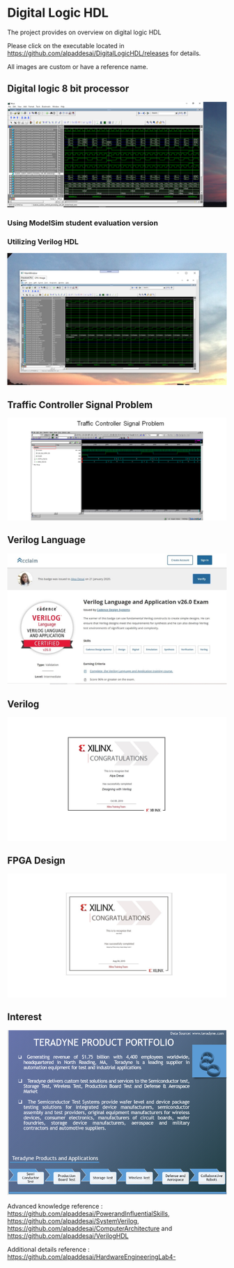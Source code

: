 # Digital Logic HDL

The project provides on overview on digital logic HDL

Please click on the executable located in https://github.com/alpaddesai/DigitalLogicHDL/releases for details. 

All images are custom or have a reference name.

## Digital logic 8 bit processor
![image](CPUImage.png)

### Using ModelSim student evaluation version
### Utilizing Verilog HDL
![image](DigitalLogicCPUImage.png)

## Traffic Controller Signal Problem
![image](TrafficControllerExample.png)

## Verilog Language
![image](VerilogLanguageandApplication.jpg)

## Verilog
![image](Verilog.jpg)

## FPGA Design
![image](DesigningFPGA.jpg)

## Interest
![image](image1.png)

Advanced knowledge reference : https://github.com/alpaddesai/PowerandInfluentialSkills,  https://github.com/alpaddesai/SystemVerilog,  https://github.com/alpaddesai/ComputerArchitecture and https://github.com/alpaddesai/VerilogHDL

Additional details reference : https://github.com/alpaddesai/HardwareEngineeringLab4-
